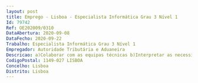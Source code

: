 ```yaml
--- 
layout: post
title: Emprego - Lisboa - Especialista Informática Grau 3 Nível 1
Id: 79742
Ref: OE202009/0310
DataAbertura: 2020-09-08
DataFecho: 2020-09-22
Trabalho: Especialista Informática Grau 3 Nível 1
Empregador: Autoridade Tributária e Aduaneira
Descricao: a)Colaborar com as equipas técnicas b)Interpretar as necessidades de negócio através da participação em reuniões com os utilizadores e equipas técnicas c)Propor soluções enquadradas na visão do projeto, de acordo com a estratégia referente ao ambiente aplicacional, e em sintonia com a estratégia dos sistemas de informação d)Colaborar no levantamento de requisitos e análise funcional de soluções aplicacionais, análise de negócio, de sistemas de informação e processos, de acordo com a metodologia definida para o projeto e)Participar no plano de testes, auxiliando na definição dos critérios de aceitação e cenários de testes f)Assegurar o cumprimento dos requisitos definidos por parte da solução final g)Analisar criticamente e acompanhar os pedidos de alterações funcionais e esclarecer dúvidas com os utilizadores h)Garantir a atualização da documentação técnica de projeto (especificação de requisitos de negócio e funcionais, especificação de interfaces ou manuais de utilizador).
CodigoPostal: 1149-027 LISBOA
Concelho: Lisboa
Distrito: Lisboa
--- 
```

